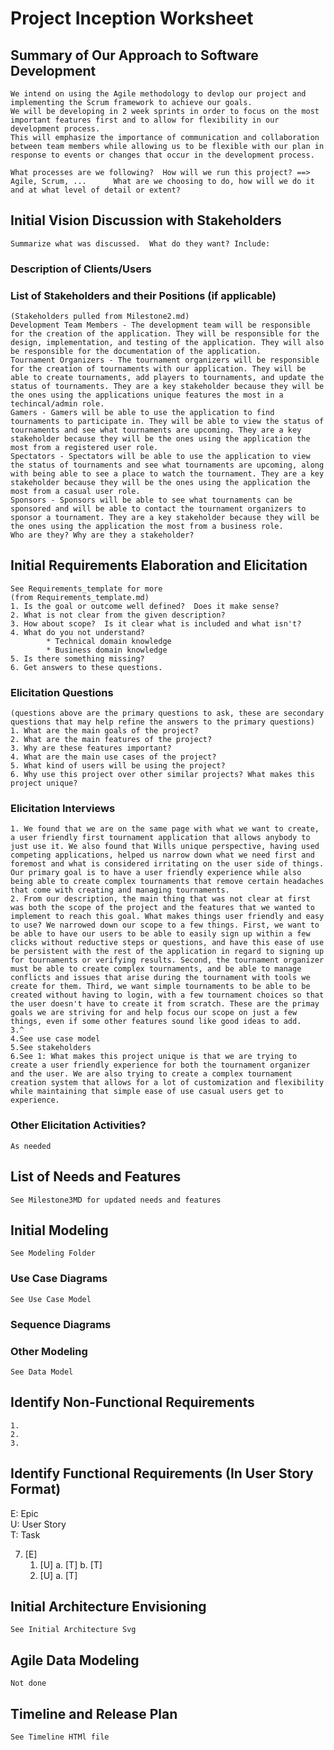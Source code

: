 Project Inception Worksheet
=====================================

## Summary of Our Approach to Software Development
    We intend on using the Agile methodology to devlop our project and implementing the Scrum framework to achieve our goals. 
    We will be developing in 2 week sprints in order to focus on the most important features first and to allow for flexibility in our development process.
    This will emphasize the importance of communication and collaboration between team members while allowing us to be flexible with our plan in response to events or changes that occur in the development process.
    
    What processes are we following?  How will we run this project? ==> Agile, Scrum, ...      What are we choosing to do, how will we do it and at what level of detail or extent?

## Initial Vision Discussion with Stakeholders
    Summarize what was discussed.  What do they want? Include:

### Description of Clients/Users

### List of Stakeholders and their Positions (if applicable)
    (Stakeholders pulled from Milestone2.md)
    Development Team Members - The development team will be responsible for the creation of the application. They will be responsible for the design, implementation, and testing of the application. They will also be responsible for the documentation of the application.
    Tournament Organizers - The tournament organizers will be responsible for the creation of tournaments with our application. They will be able to create tournaments, add players to tournaments, and update the status of tournaments. They are a key stakeholder because they will be the ones using the applications unique features the most in a techincal/admin role. 
    Gamers - Gamers will be able to use the application to find tournaments to participate in. They will be able to view the status of tournaments and see what tournaments are upcoming. They are a key stakeholder because they will be the ones using the application the most from a registered user role.
    Spectators - Spectators will be able to use the application to view the status of tournaments and see what tournaments are upcoming, along with being able to see a place to watch the tournament. They are a key stakeholder because they will be the ones using the application the most from a casual user role.
    Sponsors - Sponsors will be able to see what tournaments can be sponsored and will be able to contact the tournament organizers to sponsor a tournament. They are a key stakeholder because they will be the ones using the application the most from a business role.
    Who are they? Why are they a stakeholder?

## Initial Requirements Elaboration and Elicitation
    See Requirements_template for more
    (from Requirements_template.md)
    1. Is the goal or outcome well defined?  Does it make sense?
    2. What is not clear from the given description?
    3. How about scope?  Is it clear what is included and what isn't?
    4. What do you not understand?
            * Technical domain knowledge
            * Business domain knowledge
    5. Is there something missing?
    6. Get answers to these questions.

### Elicitation Questions
    (questions above are the primary questions to ask, these are secondary questions that may help refine the answers to the primary questions)
    1. What are the main goals of the project?
    2. What are the main features of the project?
    3. Why are these features important?
    4. What are the main use cases of the project?
    5. What kind of users will be using the project?
    6. Why use this project over other similar projects? What makes this project unique?

### Elicitation Interviews
    1. We found that we are on the same page with what we want to create, a user friendly first tournament application that allows anybody to just use it. We also found that Wills unique perspective, having used competing applications, helped us narrow down what we need first and foremost and what is considered irritating on the user side of things. Our primary goal is to have a user friendly experience while also being able to create complex tournaments that remove certain headaches that come with creating and managing tournaments.
    2. From our description, the main thing that was not clear at first was both the scope of the project and the features that we wanted to implement to reach this goal. What makes things user friendly and easy to use? We narrowed down our scope to a few things. First, we want to be able to have our users to be able to easily sign up within a few clicks without reductive steps or questions, and have this ease of use be persistent with the rest of the application in regard to signing up for tournaments or verifying results. Second, the tournament organizer must be able to create complex tournaments, and be able to manage conflicts and issues that arise during the tournament with tools we create for them. Third, we want simple tournaments to be able to be created without having to login, with a few tournament choices so that the user doesn't have to create it from scratch. These are the primay goals we are striving for and help focus our scope on just a few things, even if some other features sound like good ideas to add.
    3.^
    4.See use case model
    5.See stakeholders
    6.See 1: What makes this project unique is that we are trying to create a user friendly experience for both the tournament organizer and the user. We are also trying to create a complex tournament creation system that allows for a lot of customization and flexibility while maintaining that simple ease of use casual users get to experience. 

### Other Elicitation Activities?
    As needed

## List of Needs and Features
    See Milestone3MD for updated needs and features


## Initial Modeling
	See Modeling Folder

### Use Case Diagrams
    See Use Case Model

### Sequence Diagrams

### Other Modeling
    See Data Model

## Identify Non-Functional Requirements
    1. 
    2.
    3.

## Identify Functional Requirements (In User Story Format)

E: Epic  
U: User Story  
T: Task  

7. [E] 
    1. [U]
        a. [T]
        b. [T]
    2. [U]
        a. [T]

## Initial Architecture Envisioning
    See Initial Architecture Svg

## Agile Data Modeling
    Not done

## Timeline and Release Plan
    See Timeline HTMl file
    


